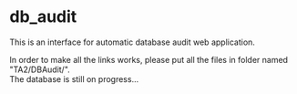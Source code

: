 # db_audit

This is an interface for automatic database audit web application.</br>

In order to make all the links works, please put all the files in folder named "TA2/DBAudit/".</br>
The database is still on progress... </br>

